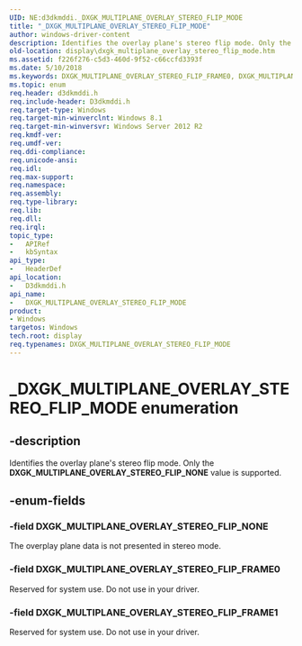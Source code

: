 ```yaml
---
UID: NE:d3dkmddi._DXGK_MULTIPLANE_OVERLAY_STEREO_FLIP_MODE
title: "_DXGK_MULTIPLANE_OVERLAY_STEREO_FLIP_MODE"
author: windows-driver-content
description: Identifies the overlay plane's stereo flip mode. Only the DXGK_MULTIPLANE_OVERLAY_STEREO_FLIP_NONE value is supported.
old-location: display\dxgk_multiplane_overlay_stereo_flip_mode.htm
ms.assetid: f226f276-c5d3-460d-9f52-c66ccfd3393f
ms.date: 5/10/2018
ms.keywords: DXGK_MULTIPLANE_OVERLAY_STEREO_FLIP_FRAME0, DXGK_MULTIPLANE_OVERLAY_STEREO_FLIP_FRAME1, DXGK_MULTIPLANE_OVERLAY_STEREO_FLIP_MODE, DXGK_MULTIPLANE_OVERLAY_STEREO_FLIP_MODE enumeration [Display Devices], DXGK_MULTIPLANE_OVERLAY_STEREO_FLIP_NONE, _DXGK_MULTIPLANE_OVERLAY_STEREO_FLIP_MODE, d3dkmddi/DXGK_MULTIPLANE_OVERLAY_STEREO_FLIP_FRAME0, d3dkmddi/DXGK_MULTIPLANE_OVERLAY_STEREO_FLIP_FRAME1, d3dkmddi/DXGK_MULTIPLANE_OVERLAY_STEREO_FLIP_MODE, d3dkmddi/DXGK_MULTIPLANE_OVERLAY_STEREO_FLIP_NONE, display.dxgk_multiplane_overlay_stereo_flip_mode
ms.topic: enum
req.header: d3dkmddi.h
req.include-header: D3dkmddi.h
req.target-type: Windows
req.target-min-winverclnt: Windows 8.1
req.target-min-winversvr: Windows Server 2012 R2
req.kmdf-ver: 
req.umdf-ver: 
req.ddi-compliance: 
req.unicode-ansi: 
req.idl: 
req.max-support: 
req.namespace: 
req.assembly: 
req.type-library: 
req.lib: 
req.dll: 
req.irql: 
topic_type:
-	APIRef
-	kbSyntax
api_type:
-	HeaderDef
api_location:
-	D3dkmddi.h
api_name:
-	DXGK_MULTIPLANE_OVERLAY_STEREO_FLIP_MODE
product:
- Windows
targetos: Windows
tech.root: display
req.typenames: DXGK_MULTIPLANE_OVERLAY_STEREO_FLIP_MODE
---
```


# _DXGK_MULTIPLANE_OVERLAY_STEREO_FLIP_MODE enumeration


## -description


Identifies the overlay plane's stereo flip mode. Only the <b>DXGK_MULTIPLANE_OVERLAY_STEREO_FLIP_NONE</b> value is supported.



## -enum-fields




### -field DXGK_MULTIPLANE_OVERLAY_STEREO_FLIP_NONE

The overplay plane data is not presented in stereo mode.


### -field DXGK_MULTIPLANE_OVERLAY_STEREO_FLIP_FRAME0

Reserved for system use. Do not use in your driver.


### -field DXGK_MULTIPLANE_OVERLAY_STEREO_FLIP_FRAME1

Reserved for system use. Do not use in your driver.

